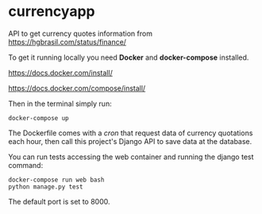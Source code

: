 # currencyapp
API to get currency quotes information from https://hgbrasil.com/status/finance/

To get it running locally you need **Docker** and **docker-compose** installed.

https://docs.docker.com/install/

https://docs.docker.com/compose/install/

Then in the terminal simply run:

`docker-compose up`

The Dockerfile comes with a *cron* that request data of currency quotations each hour, then call this project's Django API to save data at the database.

You can run tests accessing the web container and running the django test command:

```
docker-compose run web bash
python manage.py test
```

The default port is set to 8000.
